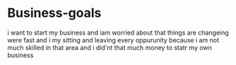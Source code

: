 # Business-goals
i want to start my business and iam worried about that things are changeing were fast and i my sitting and leaving every oppurunity because i am not much skilled in that area and i did'nt that much money to statr my own business
